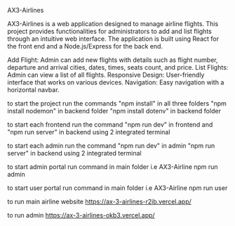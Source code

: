 AX3-Airlines

AX3-Airlines is a web application designed to manage airline flights. This project provides functionalities for administrators to add and list flights through an intuitive web interface. The application is built using React for the front end and a Node.js/Express for the back end.


Add Flight: Admin can add new flights with details such as flight number, departure and arrival cities, dates, times, seats count, and price.
List Flights: Admin can view a list of all flights.
Responsive Design: User-friendly interface that works on various devices.
Navigation: Easy navigation with a horizontal navbar.

to start the project 
run the commands
"npm install" in all three folders
"npm install nodemon" in backend folder
"npm install dotenv" in backend folder



to start each frontend run the command
"npm run dev" 
in frontend
and 
"npm run server"
in backend 
using 2 integrated terminal

to start each admin run the command
"npm run dev" 
in admin
"npm run server"
in backend 
using 2 integrated terminal



to start admin portal run command in main folder i.e AX3-Airline
npm run admin

to start user portal run command in main folder i.e AX3-Airline
npm run user

to run main airline website
https://ax-3-airlines-r2ib.vercel.app/

to run admin
https://ax-3-airlines-okb3.vercel.app/

